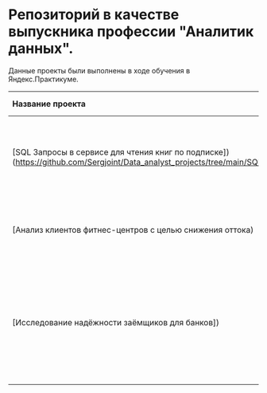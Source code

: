 # Репозиторий в качестве выпускника профессии "Аналитик данных".

Данные проекты были выполнены в ходе обучения в Яндекс.Практикуме.


| Название проекта | Описание | Используемые библиотеки | 
| :---------------------- | :---------------------- | :---------------------- |
| [SQL Запросы в сервисе для чтения книг по подписке])(https://github.com/Sergjoint/Data_analyst_projects/tree/main/SQL%20Запросы%20в%20сервисе%20для%20чтения%20книг%20по%20подписке) | Цель - проанализировать имеющуюся базу данных с информацией о книгах, издательствах, обзорах книг.| *pandas* |
| [Анализ клиентов фитнес-центров с целью снижения оттока) | Цель- провести анализ данных по клиентам и подготовить план действий по их удержанию.| *pandas* |
| [Исследование надёжности заёмщиков для банков]) | Сравнение предпочтений пользователей Яндекс.Музыки из Москвы и Санкт-Петербурга в зависимости от времени (утро и вечер) и дня недели (понедельник, среда, пятница)| *pandas* |
